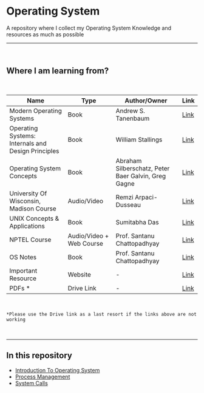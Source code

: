 # Operating System
A repository where I collect my Operating System Knowledge and resources as much as possible

<hr>
<br>

## Where I am learning from?
<br>

Name | Type | Author/Owner | Link 
-----|------|--------------|-----
Modern Operating Systems | Book | Andrew S. Tanenbaum | [Link](https://csc-knu.github.io/sys-prog/books/Andrew%20S.%20Tanenbaum%20-%20Modern%20Operating%20Systems.pdf)
Operating Systems: Internals and Design Principles | Book | William Stallings | [Link](https://sgp1.digitaloceanspaces.com/proletarian-library/books/5b0c7356751347504e2f6ce19e42d218.pdf)
Operating System Concepts | Book | Abraham Silberschatz, Peter Baer Galvin, Greg Gagne | [Link](http://www.cs.nthu.edu.tw/~ychung/slides/CSC3150/Abraham-Silberschatz-Operating-System-Concepts---9th2012.12.pdf)
University Of Wisconsin, Madison Course | Audio/Video | Remzi Arpaci-Dusseau | [Link](http://pages.cs.wisc.edu/~remzi/Classes/537/Spring2018/Discussion/videos.html)
UNIX Concepts & Applications | Book | Sumitabha Das | [Link](https://kupdf.net/download/unix-book-concepts-and-applications-sumitava-das_58d01bf0dc0d60d739c346ca_pdf)
NPTEL Course | Audio/Video + Web Course | Prof. Santanu Chattopadhyay | [Link](https://nptel.ac.in/courses/106/105/106105214)
OS Notes | Book | Prof. Santanu Chattopadhyay | [Link](https://drive.google.com/file/d/1Hc0TAPZh5nUZHfwPsxOq1ynUfPNi1NQw/view)
Important Resource | Website | - | [Link](https://www.google.com)
PDFs * | Drive Link | - | [Link](https://drive.google.com/drive/folders/1pztviwecK4nmi8e3wkrCr2PPqqQ2cV4x?usp=sharing)

<br>

```
*Please use the Drive link as a last resort if the links above are not working
```

<br>
<hr>

## In this repository

- [Introduction To Operating System](introduction.md)
- [Process Management](process_management.md)
- [System Calls](system_calls.md)

